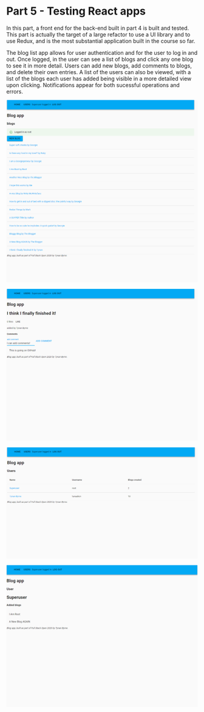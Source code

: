 # Part 5 - Testing React apps

In this part, a front end for the back-end built in part 4 is built and tested. This part is actually the target of a large refactor to use a UI library and to use Redux, and is the most substantial application built in the course so far.

The blog list app allows for user authentication and for the user to log in and out. Once logged, in the user can see a list of blogs and click any one blog to see it in more detail. Users can add new blogs, add comments to blogs, and delete their own entries. A list of the users can also be viewed, with a list of the blogs each user has added being visible in a more detailed view upon clicking. Notifications appear for both sucessful operations and errors.

![bloglist_pic1](bloglist_pic1.png)

![bloglist pic 2](bloglist_pic2.png)

![bloglist_pic3](bloglist_pic3.png)

![bloglist_pic4](bloglist_pic4.png)